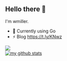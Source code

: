 ## Hello there :wave:

I'm wmiller.  
- 🔭 Currently using Go
- ⚡ Blog https://t.ly/KNwz

![](https://github-readme-stats.vercel.app/api/top-langs/?username=wmillers&show_icons=true&layout=compact&theme=vue&hide_border=true&hide=html&card_width=445)  
[![my github stats](https://github-readme-stats.vercel.app/api?username=wmillers&show_icons=true&count_private=true&theme=vue&hide=stars,prs,contribs&line_height=24.5)](https://github.com/wmillers)  

<!--[![ReadMe Card](https://github-readme-stats.vercel.app/api/pin/?username=wmillers&repo=kindleWeatherClock&show_owner=true&theme=react)](https://github.com/wmillers/kindleWeatherClock)  
![GitHub release](https://img.shields.io/github/release/wmillers/kindleWeatherClock.svg?color=yellow&style=flat-square)
![GitHub commit activity](https://img.shields.io/github/commit-activity/m/wmillers/kindleWeatherClock?color=dodgerblue&style=flat-square)
![last_commit](https://img.shields.io/github/last-commit/wmillers/kindleWeatherClock.svg?color=aquamarine&style=flat-square)
[![DeepScan grade](https://deepscan.io/api/teams/13271/projects/16273/branches/344913/badge/grade.svg)](https://deepscan.io/dashboard#view=project&tid=13271&pid=16273&bid=344913)  

[![ReadMe Card](https://github-readme-stats.vercel.app/api/pin/?username=wmillers&repo=wmillers.github.io&show_owner=true&theme=react)](https://github.com/wmillers/wmillers.github.io)  
[![github pages](https://github.com/wmillers/blog/actions/workflows/deploy.yml/badge.svg)](https://github.com/wmillers/blog/actions/workflows/deploy.yml)
![GitHub commit activity](https://img.shields.io/github/commit-activity/m/wmillers/wmillers.github.io?color=skyblue&style=flat-square)
![last_commit](https://img.shields.io/github/last-commit/wmillers/wmillers.github.io.svg?color=papayawhip&style=flat-square)  
-->
<!--
**wmillers/wmillers** is a ✨ _special_ ✨ repository because its `README.md` (this file) appears on your GitHub profile.

Here are some ideas to get you started:

- 🔭 I’m currently working on ...
- 🌱 I’m currently learning ...
- 👯 I’m looking to collaborate on ...
- 🤔 I’m looking for help with ...
- 💬 Ask me about ...
- 📫 How to reach me: ...
- 😄 Pronouns: ...
- ⚡ Fun fact: ...
-->
